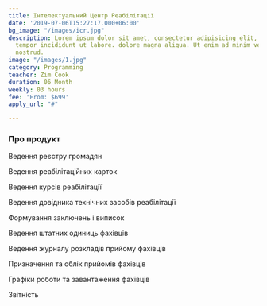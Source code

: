 ```yaml
---
title: Інтелектуальний Центр Реабілітації
date: '2019-07-06T15:27:17.000+06:00'
bg_image: "/images/icr.jpg"
description: Lorem ipsum dolor sit amet, consectetur adipisicing elit, sed do eiusmod
  tempor incididunt ut labore. dolore magna aliqua. Ut enim ad minim veniam, quis
  nostrud.
image: "/images/1.jpg"
category: Programming
teacher: Zim Cook
duration: 06 Month
weekly: 03 hours
fee: 'From: $699'
apply_url: "#"

---
```

### Про продукт

Ведення реєстру громадян

Ведення реабілітаційних карток

Ведення курсів реабілітації

Ведення довідника технічних засобів реабілітації

Формування заключень і виписок

Ведення штатних одиниць фахівців

Ведення журналу розкладів прийому фахівців

Призначення та облік прийомів фахівців

Графіки роботи та завантаження фахівців

Звітність